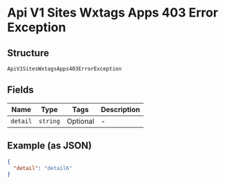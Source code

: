 
# Api V1 Sites Wxtags Apps 403 Error Exception

## Structure

`ApiV1SitesWxtagsApps403ErrorException`

## Fields

| Name | Type | Tags | Description |
|  --- | --- | --- | --- |
| `detail` | `string` | Optional | - |

## Example (as JSON)

```json
{
  "detail": "detail6"
}
```

